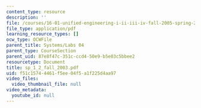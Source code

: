 ```yaml
---
content_type: resource
description: ''
file: /courses/16-01-unified-engineering-i-ii-iii-iv-fall-2005-spring-2006/f51c15744461f5ee04f5a1f225d4aa97_sp_1_2_fall_2003.pdf
file_type: application/pdf
learning_resource_types: []
ocw_type: OCWFile
parent_title: Systems/Labs 04
parent_type: CourseSection
parent_uid: 87e8f47c-351c-ccd4-50e9-b5e03c5bbee2
resourcetype: Document
title: sp_1_2_fall_2003.pdf
uid: f51c1574-4461-f5ee-04f5-a1f225d4aa97
video_files:
  video_thumbnail_file: null
video_metadata:
  youtube_id: null
---
```

